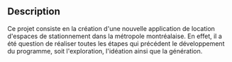 ## Description 
Ce projet consiste en la création d'une nouvelle application de location d'espaces de stationnement dans la métropole montréalaise. En effet, il a été question de réaliser toutes les étapes qui précédent le développement du programme, soit l'exploration, l'idéation ainsi que la génération. 
